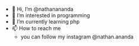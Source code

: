 - 👋 Hi, I’m @nathanananda
- 👀 I’m interested in programming
- 🌱 I’m currently learning php
- 📫 How to reach me 
     - you can follow my instagram @nathan.ananda

<!---
nathanananda/nathanananda is a ✨ special ✨ repository because its `README.md` (this file) appears on your GitHub profile.
You can click the Preview link to take a look at your changes.
--->
